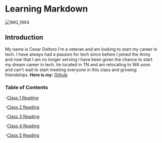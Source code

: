 # Learning Markdown

![IMG_1994](https://user-images.githubusercontent.com/94384875/141853137-d91e9dd0-10d5-4a77-8874-bf71ca260ce9.JPG)

## Introduction

My name is Cesar Deltoro I'm a veteran and am looking to start my career in tech. I have always had a passion for tech since before I joined the Army and now that I am no longer serving I have been given the chance to start my dream career in tech. Im located in TN and am relocating to WA soon and can't wait to start meeting everyone in this class and growing friendships.
**Here is my:**  [Github](https://github.com/cesardeltoroc)

### Table of Contents

-[Class 1 Reading](class1.md)

-[Class 2 Reading](class2.md)

-[Class 3 Reading](class3.md)

-[Class 4 Reading](class4.md)

-[Class 5 Reading](class5.md)
